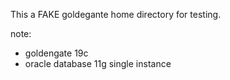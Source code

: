 This a FAKE goldegante home directory for testing.

note:
+ goldengate 19c
+ oracle database 11g single instance